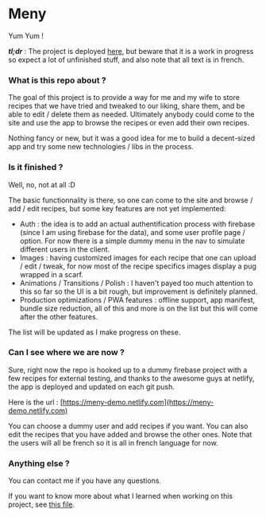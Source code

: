 # Meny

Yum Yum !

**_tl;dr_** : The project is deployed [here](https://meny-demo.netlify.com), but beware that it is a work in progress so expect a lot of unfinished stuff, and also note that all text is in french.

### What is this repo about ?

The goal of this project is to provide a way for me and my wife to store recipes that we have tried and tweaked to our liking, share them, and be able to edit / delete them as needed.
Ultimately anybody could come to the site and use the app to browse the recipes or even add their own recipes.

Nothing fancy or new, but it was a good idea for me to build a decent-sized app and try some new technologies / libs in the process.


### Is it finished ?

Well, no, not at all :D

The basic functionnality is there, so one can come to the site and browse / add / edit recipes, but some key features are not yet implemented:

- Auth : the idea is to add an actual authentification process with firebase (since I am using firebase for the data), and some user profile page / option. For now there is a simple dummy menu in the nav to simulate different users in the client.
- Images : having customized images for each recipe that one can upload / edit / tweak, for now most of the recipe specifics images display a pug wrapped in a scarf.
- Animations / Transitions / Polish : I haven't payed too much attention to this so far so the UI is a bit rough, but improvement is definitely planned.
- Production optimizations / PWA features : offline support, app manifest, bundle size reduction, all of this and more is on the list but this will come after the other features.

The list will be updated as I make progress on these.


### Can I see where we are now ?

Sure, right now the repo is hooked up to a dummy firebase project with a few recipes for external testing, and thanks to the awesome guys at netlify, the app is deployed and updated on each git push.

Here is the url : [https://meny-demo.netlify.com](https://meny-demo.netlify.com)

You can choose a dummy user and add recipes if you want. You can also edit the recipes that you have added and browse the other ones.
Note that the users will all be french so it is all in french language for now.


### Anything else ?

You can contact me if you have any questions.

If you want to know more about what I learned when working on this project, see [this file](/THOUGHTS.md).
